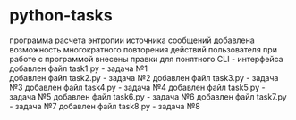 # python-tasks
программа расчета энтропии источника сообщений
добавлена возможность многократного повторения действий пользователя при работе с программой
внесены правки  для понятного CLI - интерфейса
добавлен файл task1.py - задача №1  
добавлен файл task2.py - задача №2 
добавлен файл task3.py - задача №3
добавлен файл task4.py - задача №4
добавлен файл task5.py - задача №5
добавлен файл task6.py - задача №6
добавлен файл task7.py - задача №7
добавлен файл task8.py - задача №8

